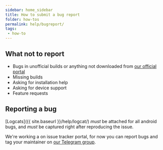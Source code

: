 ```yaml
---
sidebar: home_sidebar
title: How to submit a bug report
folder: how-tos
permalink: help/bugreport/
tags:
 - how-to
---
```


## What not to report
  - Bugs in unofficial builds or anything not downloaded from [our official portal](https://download.pixelexperience.org/)
  - Missing builds
  - Asking for installation help
  - Asking for device support
  - Feature requests

## Reporting a bug

[Logcats]({{ site.baseurl }}/help/logcat/) *must* be attached for all android bugs, and *must* be captured right after reproducing the issue.

We're working a on issue tracker portal, for now you can report bugs and tag your maintainer on [our Telegram group](https://t.me/pixelexperiencechat).
